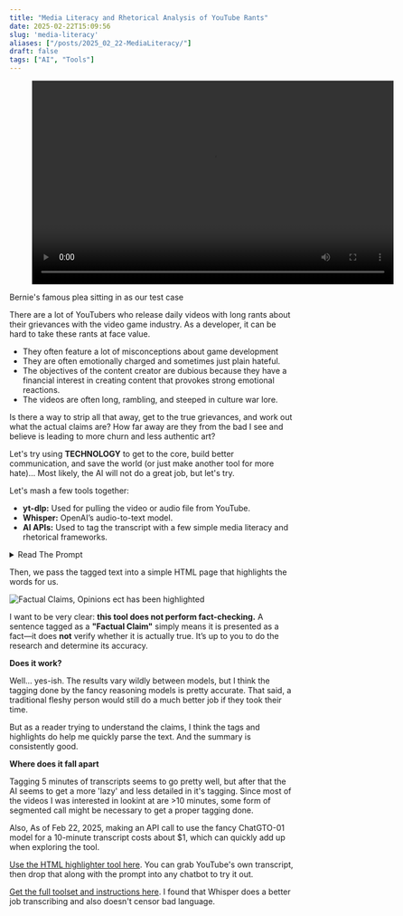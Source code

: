 ```yaml
---
title: "Media Literacy and Rhetorical Analysis of YouTube Rants"
date: 2025-02-22T15:09:56
slug: 'media-literacy'
aliases: ["/posts/2025_02_22-MediaLiteracy/"]
draft: false
tags: ["AI", "Tools"]
---
```


<div class="video-wrapper">
  <figure class="video-container">
    <video width="640" height="360" controls>
      <source src="/videos/analysis.mp4" type="video/mp4">
      Your browser does not support the video tag.
    </video>
  </figure>
  <figcaption class="image-caption">
    Bernie's famous plea sitting in as our test case
  </figcaption>
</div>




There are a lot of YouTubers who release daily videos with long rants about their grievances with the video game industry. As a developer, it can be hard to take these rants at face value.

- They often feature a lot of misconceptions about game development
- They are often emotionally charged and sometimes just plain hateful.  
- The objectives of the content creator are dubious because they have a financial interest in creating content that provokes strong emotional reactions.  
- The videos are often long, rambling, and steeped in culture war lore.  

Is there a way to strip all that away, get to the true grievances, and work out what the actual claims are? How far away are they from the bad I see and believe is leading to more churn and less authentic art?


Let's try using **TECHNOLOGY** to get to the core, build better communication, and save the world (or just make another tool for more hate)… Most likely, the AI will not do a great job, but let's try.

Let's mash a few tools together:

- **yt-dlp:** Used for pulling the video or audio file from YouTube.  
- **Whisper:** OpenAI’s audio-to-text model.  
- **AI APIs:** Used to tag the transcript with a few simple media literacy and rhetorical frameworks.  

<details>
<summary>Read The Prompt</summary>

```
You are a text analysis assistant. Tag the following transcript with inline markers for:  
- [FC] Factual Claim – Objective, verifiable statements.  
- [OP] Opinion – Subjective assertions.  
- [EL] Emotional Language – Language evoking emotions.  
- [RT] Rhetorical Technique – Sarcasm, irony, or rhetorical flourish.  
- [SP] Speculation – Uncertainty, guesswork, or predictions.  

**Instructions:**  
- Segment text into meaningful parts.  
- Apply inline tags without overlapping.  
- Ensure readability. Keep original wording.  

**Example:**  
Input: "Last night, there was a big announcement..."  
Output: [FC]Last night, there was a big announcement...[/FC] [EL]—everyone said...[/EL]  

**Post-Processing:**  
- Provide an "Emotional Rating" (0–10).  
- Summarize main claims, techniques, and biases.  

Now, process the following text:  

{transcript}
```
</details>

Then, we pass the tagged text into a simple HTML page that highlights the words for us.


![Factual Claims, Opinions ect has been highlighted](/images/tagging.png)

I want to be very clear: **this tool does not perform fact-checking.** A sentence tagged as a **"Factual Claim"** simply means it is presented as a fact—it does **not** verify whether it is actually true. It’s up to you to do the research and determine its accuracy.

**Does it work?**

Well… yes-ish. The results vary wildly between models, but I think the tagging done by the fancy reasoning models is pretty accurate. That said, a traditional fleshy person would still do a much better job if they took their time.

But as a reader trying to understand the claims, I think the tags and highlights do help me quickly parse the text. And the summary is consistently good.

**Where does it fall apart**

Tagging 5 minutes of transcripts seems to go pretty well, but after that the AI seems to get a more 'lazy' and less detailed in it's tagging. Since most of the videos I was interested in lookint at are >10 minutes, some form of segmented call might be necessary to get a proper tagging done. 

Also, As of Feb 22, 2025, making an API call to use the fancy ChatGTO-01 model for a 10-minute transcript costs about $1, which can quickly add up when exploring the tool.


[Use the HTML highlighter tool here](/tool/index.html). You can grab YouTube's own transcript, then drop that along with the prompt into any chatbot to try it out.

[Get the full toolset and instructions here](https://github.com/vghpe/Youtube-Transcript-Rhetoric-Tagging). I found that Whisper does a better job transcribing and also doesn't censor bad language.  


